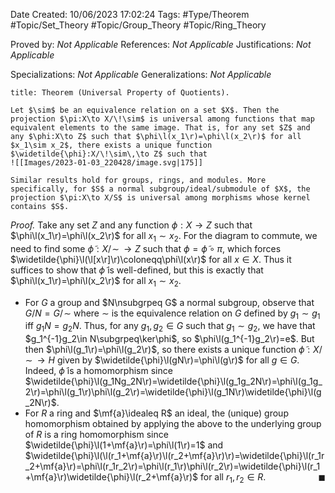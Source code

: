 <div class="topSpace"></div>

Date Created: 10/06/2023 17:02:24
Tags: #Type/Theorem #Topic/Set_Theory #Topic/Group_Theory #Topic/Ring_Theory

Proved by: <i>Not Applicable</i>
References: <i>Not Applicable</i>
Justifications: <i>Not Applicable</i>

Specializations: <i>Not Applicable</i>
Generalizations: <i>Not Applicable</i>

``` ad-Theorem
title: Theorem (Universal Property of Quotients).

Let $\sim$ be an equivalence relation on a set $X$. Then the projection $\pi:X\to X/\!\sim$ is universal among functions that map equivalent elements to the same image. That is, for any set $Z$ and any $\phi:X\to Z$ such that $\phi\l(x_1\r)=\phi\l(x_2\r)$ for all $x_1\sim x_2$, there exists a unique function $\widetilde{\phi}:X/\!\sim\,\to Z$ such that
![[Images/2023-01-03_220428/image.svg|175]]

Similar results hold for groups, rings, and modules. More specifically, for $S$ a normal subgroup/ideal/submodule of $X$, the projection $\pi:X\to X/S$ is universal among morphisms whose kernel contains $S$.

```

<i>Proof.</i> Take any set $Z$ and any function $\phi:X\to Z$ such that $\phi\l(x_1\r)=\phi\l(x_2\r)$ for all $x_1\sim x_2$. For the diagram to commute, we need to find some $\widetilde{\phi}:X/\!\sim\,\to Z$ such that $\phi=\widetilde{\phi}\circ\pi$, which forces $\widetilde{\phi}\l(\l[x\r]\r)\coloneqq\phi\l(x\r)$ for all $x\in X$. Thus it suffices to show that $\widetilde{\phi}$ is well-defined, but this is exactly that $\phi\l(x_1\r)=\phi\l(x_2\r)$ for all $x_1\sim x_2$.
* For $G$ a group and $N\nsubgrpeq G$ a normal subgroup, observe that $G/N=G/\!\sim$ where $\sim$ is the equivalence relation on $G$ defined by $g_1\sim g_1$ iff $g_1N=g_2N$. Thus, for any $g_1,g_2\in G$ such that $g_1\sim g_2$, we have that $g_1^{-1}g_2\in N\subgrpeq\ker\phi$, so $\phi\l(g_1^{-1}g_2\r)=e$. But then $\phi\l(g_1\r)=\phi\l(g_2\r)$, so there exists a unique function $\widetilde{\phi}:X/\!\sim\,\to H$ given by $\widetilde{\phi}\l(gN\r)=\phi\l(g\r)$ for all $g\in G$. Indeed, $\widetilde{\phi}$ is a homomorphism since $\widetilde{\phi}\l(g_1Ng_2N\r)=\widetilde{\phi}\l(g_1g_2N\r)=\phi\l(g_1g_2\r)=\phi\l(g_1\r)\phi\l(g_2\r)=\widetilde{\phi}\l(g_1N\r)\widetilde{\phi}\l(g_2N\r)$.
* For $R$ a ring and $\mf{a}\idealeq R$ an ideal, the (unique) group homomorphism obtained by applying the above to the underlying group of $R$ is a ring homomorphism since $\widetilde{\phi}\l(1+\mf{a}\r)=\phi\l(1\r)=1$ and $\widetilde{\phi}\l(\l(r_1+\mf{a}\r)\l(r_2+\mf{a}\r)\r)=\widetilde{\phi}\l(r_1r_2+\mf{a}\r)=\phi\l(r_1r_2\r)=\phi\l(r_1\r)\phi\l(r_2\r)=\widetilde{\phi}\l(r_1+\mf{a}\r)\widetilde{\phi}\l(r_2+\mf{a}\r)$ for all $r_1,r_2\in R$.<span style="float:right;">$\blacksquare$</span>

